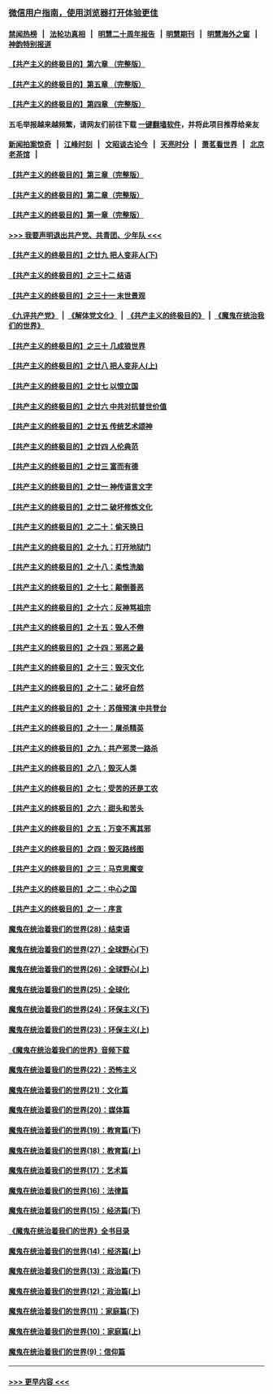 ### [微信用户指南，使用浏览器打开体验更佳](https://github.com/gfw-breaker/banned-news1/blob/master/indexes/wechat-guide.md?t=0)
#### [禁闻热榜](热点新闻.md?t=0)  &nbsp;&nbsp;|&nbsp;&nbsp; [法轮功真相](https://github.com/gfw-breaker/truth/blob/master/README.md?t=0) &nbsp;&nbsp;|&nbsp;&nbsp; [明慧二十周年报告](https://github.com/gfw-breaker/mh-reports/blob/master/README.md?t=0) &nbsp;&nbsp;|&nbsp;&nbsp;[明慧期刊](https://github.com/gfw-breaker/mh-qikan) &nbsp;&nbsp;|&nbsp;&nbsp; [明慧海外之窗](https://github.com/gfw-breaker/mh-news/blob/master/README.md?t=0) &nbsp;&nbsp;|&nbsp;&nbsp; [神韵特别报道](https://github.com/gfw-breaker/mh-news/blob/master/shenyun.md?t=0)
#### [【共产主义的终极目的】第六章 （完整版）](../pages/nsc422/n11428913.md?t=02060302) 
#### [【共产主义的终极目的】第五章 （完整版）](../pages/nsc422/n11428912.md?t=02060302) 
#### [【共产主义的终极目的】第四章 （完整版）](../pages/nsc422/n11428907.md?t=02060302) 
#### 五毛举报越来越频繁，请网友们前往下载 [一键翻墙软件](https://github.com/gfw-breaker/ssr-accounts)，并将此项目推荐给亲友
#### [新闻拍案惊奇](https://github.com/gfw-breaker/banned-news1/blob/master/pages/link4.md) &nbsp;&nbsp;|&nbsp;&nbsp; [江峰时刻](https://github.com/gfw-breaker/banned-news1/blob/master/pages/link4.md) &nbsp;&nbsp;|&nbsp;&nbsp; [文昭谈古论今](https://github.com/gfw-breaker/banned-news1/blob/master/pages/link4.md) &nbsp;&nbsp;|&nbsp;&nbsp; [天亮时分](https://github.com/gfw-breaker/banned-news1/blob/master/pages/link4.md) &nbsp;&nbsp;|&nbsp;&nbsp; [萧茗看世界](https://github.com/gfw-breaker/banned-news1/blob/master/pages/link4.md) &nbsp;&nbsp;|&nbsp;&nbsp; [北京老茶馆](https://github.com/gfw-breaker/banned-news1/blob/master/pages/link4.md) &nbsp;&nbsp;|&nbsp;&nbsp; 
#### [【共产主义的终极目的】第三章（完整版）](../pages/nsc422/n11428848.md?t=02060302) 
#### [【共产主义的终极目的】第二章（完整版）](../pages/nsc422/n11428831.md?t=02060302) 
#### [【共产主义的终极目的】第一章（完整版）](../pages/nsc422/n11417651.md?t=02060302) 
#### [>>> 我要声明退出共产党、共青团、少年队 <<<](https://github.com/begood0513/goodnews/blob/master/quit/letter.md) 
#### [【共产主义的终极目的】之廿九 把人变非人(下)](../pages/nsc422/n11344140.md?t=02060302) 
#### [【共产主义的终极目的】之三十二 结语](../pages/nsc422/n11360535.md?t=02060302) 
#### [【共产主义的终极目的】之三十一 末世景观](../pages/nsc422/n11351129.md?t=02060302) 
#### [《九评共产党》](https://github.com/begood0513/9ping.md/blob/master/README.md) &nbsp;|&nbsp; [《解体党文化》](../../../../jtdwh.md/blob/master/README.md)  &nbsp;|&nbsp; [《共产主义的终极目的》](../../../../gczydzjmd.md/blob/master/README.md) &nbsp;|&nbsp; [《魔鬼在统治我们的世界》](../../../../mgztzwmdsj.md/blob/master/README.md) 
#### [【共产主义的终极目的】之三十 几成狼世界](../pages/nsc422/n11348280.md?t=02060302) 
#### [【共产主义的终极目的】之廿八 把人变非人(上)](../pages/nsc422/n11340492.md?t=02060302) 
#### [【共产主义的终极目的】之廿七 以恨立国](../pages/nsc422/n11336944.md?t=02060302) 
#### [【共产主义的终极目的】之廿六 中共对抗普世价值](../pages/nsc422/n11324785.md?t=02060302) 
#### [【共产主义的终极目的】之廿五 传统艺术颂神](../pages/nsc422/n11296396.md?t=02060302) 
#### [【共产主义的终极目的】之廿四 人伦典范](../pages/nsc422/n11296397.md?t=02060302) 
#### [【共产主义的终极目的】之廿三 富而有德](../pages/nsc422/n11283598.md?t=02060302) 
#### [【共产主义的终极目的】之廿一 神传语言文字](../pages/nsc422/n11263265.md?t=02060302) 
#### [【共产主义的终极目的】之廿二 破坏修炼文化](../pages/nsc422/n11245728.md?t=02060302) 
#### [【共产主义的终极目的】之二十：偷天换日](../pages/nsc422/n11238846.md?t=02060302) 
#### [【共产主义的终极目的】之十九：打开地狱门](../pages/nsc422/n11206376.md?t=02060302) 
#### [【共产主义的终极目的】之十八：柔性洗脑](../pages/nsc422/n11199994.md?t=02060302) 
#### [【共产主义的终极目的】之十七：颠倒善恶](../pages/nsc422/n11179782.md?t=02060302) 
#### [【共产主义的终极目的】之十六：反神骂祖宗](../pages/nsc422/n11166798.md?t=02060302) 
#### [【共产主义的终极目的】之十五：毁人不倦](../pages/nsc422/n11166792.md?t=02060302) 
#### [【共产主义的终极目的】之十四：邪恶之最](../pages/nsc422/n11150249.md?t=02060302) 
#### [【共产主义的终极目的】之十三：毁灭文化](../pages/nsc422/n11135227.md?t=02060302) 
#### [【共产主义的终极目的】之十二：破坏自然](../pages/nsc422/n11135214.md?t=02060302) 
#### [【共产主义的终极目的】之十：苏俄预演 中共登台](../pages/nsc422/n11118424.md?t=02060302) 
#### [【共产主义的终极目的】之十一：屠杀精英](../pages/nsc422/n11118442.md?t=02060302) 
#### [【共产主义的终极目的】之九：共产邪灵一路杀](../pages/nsc422/n11114139.md?t=02060302) 
#### [【共产主义的终极目的】之八：毁灭人类](../pages/nsc422/n11108503.md?t=02060302) 
#### [【共产主义的终极目的】之七：受苦的还是工农](../pages/nsc422/n11101809.md?t=02060302) 
#### [【共产主义的终极目的】之六：甜头和苦头](../pages/nsc422/n11096971.md?t=02060302) 
#### [【共产主义的终极目的】之五：万变不离其邪](../pages/nsc422/n11091285.md?t=02060302) 
#### [【共产主义的终极目的】之四：毁灭路线图](../pages/nsc422/n11086284.md?t=02060302) 
#### [【共产主义的终极目的】之三：马克思魔变](../pages/nsc422/n11061941.md?t=02060302) 
#### [【共产主义的终极目的】之二：中心之国](../pages/nsc422/n11047728.md?t=02060302) 
#### [【共产主义的终极目的】之一：序言](../pages/nsc422/n11086077.md?t=02060302) 
#### [魔鬼在统治着我们的世界(28)：结束语](../pages/nsc422/n10936246.md?t=02060302) 
#### [魔鬼在统治着我们的世界(27)：全球野心(下)](../pages/nsc422/n10928319.md?t=02060302) 
#### [魔鬼在统治着我们的世界(26)：全球野心(上)](../pages/nsc422/n10900318.md?t=02060302) 
#### [魔鬼在统治着我们的世界(25)：全球化](../pages/nsc422/n10788205.md?t=02060302) 
#### [魔鬼在统治着我们的世界(24)：环保主义(下)](../pages/nsc422/n10695307.md?t=02060302) 
#### [魔鬼在统治着我们的世界(23)：环保主义(上)](../pages/nsc422/n10688613.md?t=02060302) 
#### [《魔鬼在统治着我们的世界》音频下载](../pages/nsc422/n10635553.md?t=02060302) 
#### [魔鬼在统治着我们的世界(22)：恐怖主义](../pages/nsc422/n10614727.md?t=02060302) 
#### [魔鬼在统治着我们的世界(21)：文化篇](../pages/nsc422/n10597706.md?t=02060302) 
#### [魔鬼在统治着我们的世界(20)：媒体篇](../pages/nsc422/n10586579.md?t=02060302) 
#### [魔鬼在统治着我们的世界(19)：教育篇(下)](../pages/nsc422/n10564808.md?t=02060302) 
#### [魔鬼在统治着我们的世界(18)：教育篇(上)](../pages/nsc422/n10526970.md?t=02060302) 
#### [魔鬼在统治着我们的世界(17)：艺术篇](../pages/nsc422/n10499093.md?t=02060302) 
#### [魔鬼在统治着我们的世界(16)：法律篇](../pages/nsc422/n10485969.md?t=02060302) 
#### [魔鬼在统治着我们的世界(15)：经济篇(下)](../pages/nsc422/n10469975.md?t=02060302) 
#### [《魔鬼在统治着我们的世界》全书目录](../pages/nsc422/n10464261.md?t=02060302) 
#### [魔鬼在统治着我们的世界(14)：经济篇(上)](../pages/nsc422/n10457370.md?t=02060302) 
#### [魔鬼在统治着我们的世界(13)：政治篇(下)](../pages/nsc422/n10448270.md?t=02060302) 
#### [魔鬼在统治着我们的世界(12)：政治篇(上)](../pages/nsc422/n10444576.md?t=02060302) 
#### [魔鬼在统治着我们的世界(11)：家庭篇(下)](../pages/nsc422/n10440961.md?t=02060302) 
#### [魔鬼在统治着我们的世界(10)：家庭篇(上)](../pages/nsc422/n10435448.md?t=02060302) 
#### [魔鬼在统治着我们的世界(9)：信仰篇](../pages/nsc422/n10432159.md?t=02060302) 

----
#### [ >>> 更早内容 <<< ](../indexes/nsc422-earlier.md)
